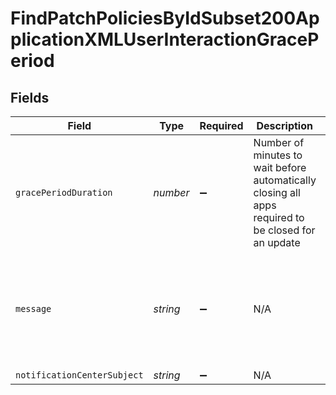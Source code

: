 # FindPatchPoliciesByIdSubset200ApplicationXMLUserInteractionGracePeriod


## Fields

| Field                                                                                                                                       | Type                                                                                                                                        | Required                                                                                                                                    | Description                                                                                                                                 | Example                                                                                                                                     |
| ------------------------------------------------------------------------------------------------------------------------------------------- | ------------------------------------------------------------------------------------------------------------------------------------------- | ------------------------------------------------------------------------------------------------------------------------------------------- | ------------------------------------------------------------------------------------------------------------------------------------------- | ------------------------------------------------------------------------------------------------------------------------------------------- |
| `gracePeriodDuration`                                                                                                                       | *number*                                                                                                                                    | :heavy_minus_sign:                                                                                                                          | Number of minutes to wait before automatically closing all apps required to be closed for an update                                         | 15                                                                                                                                          |
| `message`                                                                                                                                   | *string*                                                                                                                                    | :heavy_minus_sign:                                                                                                                          | N/A                                                                                                                                         | $APP_NAMES will quit in $DELAY_MINUTES minutes so that $SOFTWARE_TITLE can be updated. Save anything you are working on and quit the app(s) |
| `notificationCenterSubject`                                                                                                                 | *string*                                                                                                                                    | :heavy_minus_sign:                                                                                                                          | N/A                                                                                                                                         | Important                                                                                                                                   |
